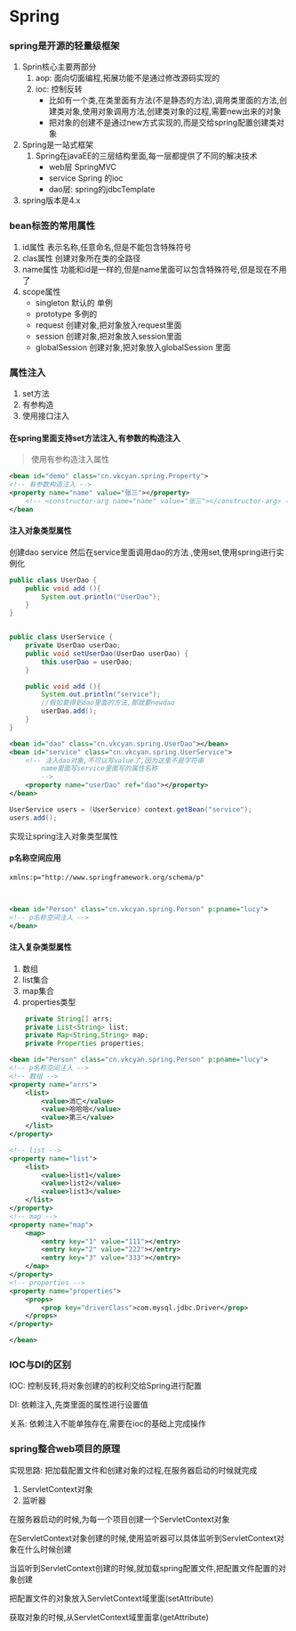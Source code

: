 # Spring

### spring是开源的轻量级框架

1. Sprin核心主要两部分
   1. aop: 面向切面编程,拓展功能不是通过修改源码实现的
   2. ioc: 控制反转
      - 比如有一个类,在类里面有方法(不是静态的方法),调用类里面的方法,创建类对象,使用对象调用方法,创建类对象的过程,需要new出来的对象
      - 把对象的创建不是通过new方式实现的,而是交给spring配置创建类对象
2. Spring是一站式框架
   1. Spring在javaEE的三层结构里面,每一层都提供了不同的解决技术
      - web层 SpringMVC
      - service Spring 的ioc
      - dao层: spring的jdbcTemplate
3. spring版本是4.x

### bean标签的常用属性

1. id属性    表示名称,任意命名,但是不能包含特殊符号
2. clas属性  创建对象所在类的全路径
3. name属性    功能和id是一样的,但是name里面可以包含特殊符号,但是现在不用了
4. scope属性    
   - singleton  默认的 单例
   - prototype 多例的
   - request 创建对象,把对象放入request里面
   - session 创建对象,把对象放入session里面
   - globalSession 创建对象,把对象放入globalSession 里面

### 属性注入

1. set方法
2. 有参构造
3. 使用接口注入

#### 在spring里面支持set方法注入,有参数的构造注入

> 使用有参构造注入属性

```xml
<bean id="demo" class="cn.vkcyan.spring.Property">
<!-- 有参数构造注入 -->
<property name="name" value="张三"></property>
	<!-- <constructor-arg name="name" value="张三"></constructor-arg> -->
</bean
```

#### 注入对象类型属性

创建dao service 然后在service里面调用dao的方法 ,使用set,使用spring进行实例化

```java
public class UserDao {
	public void add (){
		System.out.println("UserDao");
	}
}


public class UserService {
	private UserDao userDao;
	public void setUserDao(UserDao userDao) {
		this.userDao = userDao;
	}

	public void add (){
		System.out.println("service");
		//假如要得到dao里面的方法,那就要newdao
		userDao.add();
	}
}
```



```xml
<bean id="dao" class="cn.vkcyan.spring.UserDao"></bean>
<bean id="service" class="cn.vkcyan.spring.UserService">
	<!-- 注入dao对象,不可以写value了,因为这里不是字符串 
		name里面写service里面写的属性名称
		-->
	<property name="userDao" ref="dao"></property>
</bean>
```



````java
UserService users = (UserService) context.getBean("service");
users.add();
````

实现让spring注入对象类型属性



#### p名称空间应用

```xml
xmlns:p="http://www.springframework.org/schema/p"



<bean id="Person" class="cn.vkcyan.spring.Person" p:pname="lucy">
<!-- p名称空间注入 -->
</bean>
```

#### 注入复杂类型属性

1. 数组
2. list集合
3. map集合
4. properties类型

````java
	private String[] arrs;
	private List<String> list;
	private Map<String,String> map;
	private Properties properties;
````





```xml
<bean id="Person" class="cn.vkcyan.spring.Person" p:pname="lucy">
<!-- p名称空间注入 -->
<!-- 数组 -->
<property name="arrs">
	<list>
		<value>消亡</value>
		<value>哈哈哈</value>
		<value>第三</value>
	</list>
</property>

<!-- list -->
<property name="list">
	<list>
		<value>list1</value>
		<value>list2</value>
		<value>list3</value>
	</list>
</property>
<!-- map -->
<property name="map">
	<map>
		<entry key="1" value="111"></entry>
		<entry key="2" value="222"></entry>
		<entry key="3" value="333"></entry>
	</map>
</property>
<!-- properties -->
<property name="properties">
	<props>
		<prop key="driverClass">com.mysql.jdbc.Driver</prop>
	</props>
</property>

</bean>
```





### IOC与DI的区别

IOC: 控制反转,将对象创建的的权利交给Spring进行配置

DI: 依赖注入,先类里面的属性进行设置值



关系: 依赖注入不能单独存在,需要在ioc的基础上完成操作



### spring整合web项目的原理

实现思路: 把加载配置文件和创建对象的过程,在服务器启动的时候就完成

1. ServletContext对象
2. 监听器

在服务器启动的时候,为每一个项目创建一个ServletContext对象

在ServletContext对象创建的时候,使用监听器可以具体监听到ServletContext对象在什么时候创建

当监听到ServletContext创建的时候,就加载spring配置文件,把配置文件配置的对象创建

把配置文件的对象放入ServletContext域里面(setAttribute)

获取对象的时候,从ServletContext域里面拿(getAttribute)







